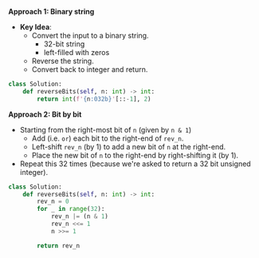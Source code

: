**Approach 1: Binary string**
* **Key Idea**: 
	* Convert the input to a binary string.
		* 32-bit string
		* left-filled with zeros
	* Reverse the string.
	* Convert back to integer and return.
```py
class Solution:
    def reverseBits(self, n: int) -> int:        
        return int(f'{n:032b}'[::-1], 2)
```

**Approach 2: Bit by bit**
* Starting from the right-most bit of `n` (given by `n & 1`)
	* Add (i.e. `or`) each bit to the right-end of `rev_n`.
	* Left-shift `rev_n` (by 1) to add a new bit of `n` at the right-end.
	* Place the new bit of `n` to the right-end by right-shifting it (by 1).
* Repeat this 32 times (because we're asked to return a 32 bit unsigned integer).
```py
class Solution:
    def reverseBits(self, n: int) -> int:
        rev_n = 0
        for _ in range(32):            
            rev_n |= (n & 1)
            rev_n <<= 1
            n >>= 1

        return rev_n
```
